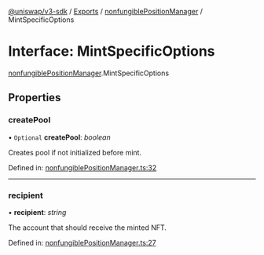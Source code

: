 [@uniswap/v3-sdk](../README.md) / [Exports](../modules.md) / [nonfungiblePositionManager](../modules/nonfungiblepositionmanager.md) / MintSpecificOptions

# Interface: MintSpecificOptions

[nonfungiblePositionManager](../modules/nonfungiblepositionmanager.md).MintSpecificOptions

## Properties

### createPool

• `Optional` **createPool**: *boolean*

Creates pool if not initialized before mint.

Defined in: [nonfungiblePositionManager.ts:32](https://github.com/Uniswap/uniswap-v3-sdk/blob/c42b4d4/src/nonfungiblePositionManager.ts#L32)

___

### recipient

• **recipient**: *string*

The account that should receive the minted NFT.

Defined in: [nonfungiblePositionManager.ts:27](https://github.com/Uniswap/uniswap-v3-sdk/blob/c42b4d4/src/nonfungiblePositionManager.ts#L27)

